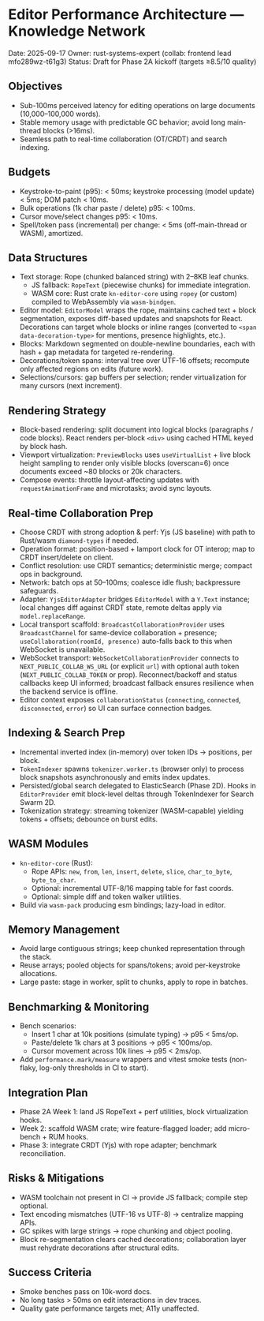 # Editor Performance Architecture — Knowledge Network

Date: 2025-09-17
Owner: rust-systems-expert (collab: frontend lead mfo289wz-t61g3)
Status: Draft for Phase 2A kickoff (targets ≥8.5/10 quality)

## Objectives
- Sub-100ms perceived latency for editing operations on large documents (10,000–100,000 words).
- Stable memory usage with predictable GC behavior; avoid long main-thread blocks (>16ms).
- Seamless path to real-time collaboration (OT/CRDT) and search indexing.

## Budgets
- Keystroke-to-paint (p95): < 50ms; keystroke processing (model update) < 5ms; DOM patch < 10ms.
- Bulk operations (1k char paste / delete) p95: < 100ms.
- Cursor move/select changes p95: < 10ms.
- Spell/token pass (incremental) per change: < 5ms (off-main-thread or WASM), amortized.

## Data Structures
- Text storage: Rope (chunked balanced string) with 2–8KB leaf chunks.
  - JS fallback: `RopeText` (piecewise chunks) for immediate integration.
  - WASM core: Rust crate `kn-editor-core` using `ropey` (or custom) compiled to WebAssembly via `wasm-bindgen`.
- Editor model: `EditorModel` wraps the rope, maintains cached text + block segmentation, exposes diff-based updates and snapshots for React. Decorations can target whole blocks or inline ranges (converted to `<span data-decoration-type>` for mentions, presence highlights, etc.).
- Blocks: Markdown segmented on double-newline boundaries, each with hash + gap metadata for targeted re-rendering.
- Decorations/token spans: interval tree over UTF-16 offsets; recompute only affected regions on edits (future work).
- Selections/cursors: gap buffers per selection; render virtualization for many cursors (next increment).

## Rendering Strategy
- Block-based rendering: split document into logical blocks (paragraphs / code blocks). React renders per-block `<div>` using cached HTML keyed by block hash.
- Viewport virtualization: `PreviewBlocks` uses `useVirtualList` + live block height sampling to render only visible blocks (overscan=6) once documents exceed ~80 blocks or 20k characters.
- Compose events: throttle layout-affecting updates with `requestAnimationFrame` and microtasks; avoid sync layouts.

## Real-time Collaboration Prep
- Choose CRDT with strong adoption & perf: Yjs (JS baseline) with path to Rust/wasm `diamond-types` if needed.
- Operation format: position-based + lamport clock for OT interop; map to CRDT insert/delete on client.
- Conflict resolution: use CRDT semantics; deterministic merge; compact ops in background.
- Network: batch ops at 50–100ms; coalesce idle flush; backpressure safeguards.
- Adapter: `YjsEditorAdapter` bridges `EditorModel` with a `Y.Text` instance; local changes diff against CRDT state, remote deltas apply via `model.replaceRange`.
- Local transport scaffold: `BroadcastCollaborationProvider` uses `BroadcastChannel` for same-device collaboration + presence; `useCollaboration(roomId, presence)` auto-falls back to this when WebSocket is unavailable.
- WebSocket transport: `WebSocketCollaborationProvider` connects to `NEXT_PUBLIC_COLLAB_WS_URL` (or explicit `url`) with optional auth token (`NEXT_PUBLIC_COLLAB_TOKEN` or prop). Reconnect/backoff and status callbacks keep UI informed; broadcast fallback ensures resilience when the backend service is offline.
- Editor context exposes `collaborationStatus` (`connecting`, `connected`, `disconnected`, `error`) so UI can surface connection badges.

## Indexing & Search Prep
- Incremental inverted index (in-memory) over token IDs → positions, per block.
- `TokenIndexer` spawns `tokenizer.worker.ts` (browser only) to process block snapshots asynchronously and emits index updates.
- Persisted/global search delegated to ElasticSearch (Phase 2D). Hooks in `EditorProvider` emit block-level deltas through TokenIndexer for Search Swarm 2D.
- Tokenization strategy: streaming tokenizer (WASM-capable) yielding tokens + offsets; debounce on burst edits.

## WASM Modules
- `kn-editor-core` (Rust):
  - Rope APIs: `new`, `from`, `len`, `insert`, `delete`, `slice`, `char_to_byte`, `byte_to_char`.
  - Optional: incremental UTF-8/16 mapping table for fast coords.
  - Optional: simple diff and token walker utilities.
- Build via `wasm-pack` producing esm bindings; lazy-load in editor.

## Memory Management
- Avoid large contiguous strings; keep chunked representation through the stack.
- Reuse arrays; pooled objects for spans/tokens; avoid per-keystroke allocations.
- Large paste: stage in worker, split to chunks, apply to rope in batches.

## Benchmarking & Monitoring
- Bench scenarios:
  - Insert 1 char at 10k positions (simulate typing) → p95 < 5ms/op.
  - Paste/delete 1k chars at 3 positions → p95 < 100ms/op.
  - Cursor movement across 10k lines → p95 < 2ms/op.
- Add `performance.mark/measure` wrappers and vitest smoke tests (non-flaky, log-only thresholds in CI to start).

## Integration Plan
- Phase 2A Week 1: land JS RopeText + perf utilities, block virtualization hooks.
- Week 2: scaffold WASM crate; wire feature-flagged loader; add micro-bench + RUM hooks.
- Phase 3: integrate CRDT (Yjs) with rope adapter; benchmark reconciliation.

## Risks & Mitigations
- WASM toolchain not present in CI → provide JS fallback; compile step optional.
- Text encoding mismatches (UTF-16 vs UTF-8) → centralize mapping APIs.
- GC spikes with large strings → rope chunking and object pooling.
- Block re-segmentation clears cached decorations; collaboration layer must rehydrate decorations after structural edits.

## Success Criteria
- Smoke benches pass on 10k-word docs.
- No long tasks > 50ms on edit interactions in dev traces.
- Quality gate performance targets met; A11y unaffected.
